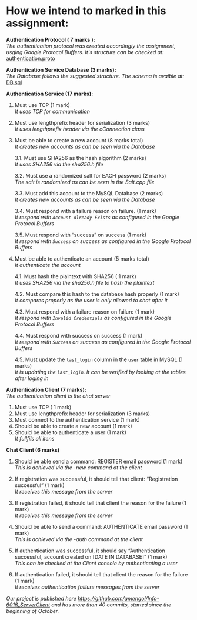 # How we intend to marked in this assignment:

**Authentication Protocol ( 7 marks ):**  
*The authentication protocol was created accordingly the assignment, usging Google Protocol Buffers. It's structure can be checked at:*
[authentication.proto](https://github.com/amengol/Info-6016_ServerClient/blob/master/protobuf/bin/authentication.proto)

**Authentication Service Database (3 marks):**  
*The Database follows the suggested structure. The schema is avaible at:*
[DB.sql](https://github.com/amengol/Info-6016_ServerClient/blob/master/DB.sql)

**Authentication Service (17 marks):**
1. Must use TCP (1 mark)  
*It uses TCP for communication*

2. Must use lengthprefix header for serialization (3 marks)  
*It uses lengthprefix header via the cConnection class*

3. Must be able to create a new account (8 marks total)  
*It creates new accounts as can be seen via the Database*

   3.1. Must use SHA256 as the hash algorithm (2 marks)  
   *It uses SHA256 via the sha256.h file*

   3.2. Must use a randomized salt for EACH password (2 marks)  
   *The salt is randomized as can be seen in the Salt.cpp file*

   3.3. Must add this account to the MySQL Database (2 marks)  
   *It creates new accounts as can be seen via the Database*

   3.4. Must respond with a failure reason on failure. (1 mark)  
   *It respond with `Account Already Exists` as configured in the Google Protocol Buffers*

   3.5. Must respond with “success” on success (1 mark)  
   *It respond with `Success` on success as configured in the Google Protocol Buffers*

4. Must be able to authenticate an account (5 marks total)  
*It authenticate the account*

   4.1. Must hash the plaintext with SHA256 ( 1 mark)  
   *It uses SHA256 via the sha256.h file to hash the plaintext*

   4.2. Must compare this hash to the database hash properly (1 mark)  
   *It compares properly as the user is only allowed to chat after it*

   4.3. Must respond with a failure reason on failure (1 mark)  
   *It respond with `Invalid Credentials` as configured in the Google Protocol Buffers*

   4.4. Must respond with success on success (1 mark)  
   *It respond with `Success` on success as configured in the Google Protocol Buffers*

   4.5. Must update the `last_login` column in the `user` table in MySQL (1 marks)  
   *It is updating the `last_login`. It can be verified by looking at the tables after loging in*

**Authentication Client (7 marks):**  
*The authentication client is the chat server*
1. Must use TCP ( 1 mark)
2. Must use lengthprefix header for serialization (3 marks)
3. Must connect to the authentication service (1 mark)
4. Should be able to create a new account (1 mark)
5. Should be able to authenticate a user (1 mark)  
*It fullfils all itens*

**Chat Client (6 marks)**  
1. Should be able send a command: REGISTER email password (1 mark)  
*This is achieved via the -new command at the client*

2. If registration was successful, it should tell that client: “Registration successful” (1 mark)  
*It receives this message from the server*

3. If registration failed, it should tell that client the reason for the failure (1 mark)  
*It receives this message from the server*

4. Should be able to send a command: AUTHENTICATE email password (1 mark)  
*This is achieved via the -auth command at the client*

5. If authentication was successful, it should say “Authentication successful, account
created on [DATE IN DATABASE]” (1 mark)  
*This can be checked at the Client console by authenticating a user*

6. If authentication failed, it should tell that client the reason for the failure (1 mark)  
*It receives authentication faillure messages from the server*



*Our project is published here https://github.com/amengol/Info-6016_ServerClient and has more than 40 commits, started since the beginning  of October.*
